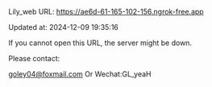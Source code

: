 Lily_web URL: https://ae6d-61-165-102-156.ngrok-free.app

Updated at: 2024-12-09 19:35:16

If you cannot open this URL, the server might be down.

Please contact: 

goley04@foxmail.com Or Wechat:GL_yeaH